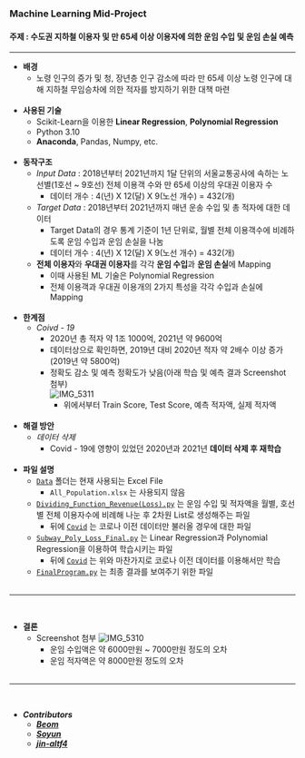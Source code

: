 <h3> Machine Learning Mid-Project </h3>

<h4>주제 : 수도권 지하철 이용자 및 만 65세 이상 이용자에 의한 운임 수입 및 운임 손실 예측</h4>

<hr>

* **배경**
  * 노령 인구의 증가 및 청, 장년층 인구 감소에 따라 만 65세 이상 노령 인구에 대해 지하철 무임승차에 의한 적자를 방지하기 위한 대책 마련
<br><br>
* **사용된 기술**
  * Scikit-Learn을 이용한 **Linear Regression**, **Polynomial Regression**
  * Python 3.10
  * **Anaconda**, Pandas, Numpy, etc.
<br><br>
* **동작구조**
  * _Input Data_ : 2018년부터 2021년까지 1달 단위의 서울교통공사에 속하는 노선별(1호선 ~ 9호선) 전체 이용객 수와 만 65세 이상의 우대권 이용자 수
    * 데이터 개수 : 4(년) X 12(달) X 9(노선 개수) = 432(개)
  * _Target Data_ : 2018년부터 2021년까지 매년 운송 수입 및 총 적자에 대한 데이터
    * Target Data의 경우 통계 기준이 1년 단위로, 월별 전체 이용객수에 비례하도록 운임 수입과 운임 손실을 나눔
    * 데이터 개수 : 4(년) X 12(달) X 9(노선 개수) = 432(개)
  * **전체 이용자**와 **우대권 이용자**를 각각 **운임 수입**과 **운임 손실**에 Mapping
    * 이때 사용된 ML 기술은 Polynomial Regression
    * 전체 이용객과 우대권 이용개의 2가지 특성을 각각 수입과 손실에 Mapping
<br><br>
* **한계점**
  * _Coivd - 19_
    * 2020년 총 적자 약 1조 1000억, 2021년 약 9600억
    * 데이터상으로 확인하면, 2019년 대비 2020년 적자 약 2배수 이상 증가(2019년 약 5800억)
    * 정확도 감소 및 예측 정확도가 낮음(아래 학습 및 예측 결과 Screenshot 첨부)  
      ![IMG_5311](https://user-images.githubusercontent.com/89850286/231095650-c825d0f0-e4ec-4646-a049-bcbcd27fa6d3.jpg)
      * 위에서부터 Train Score, Test Score, 예측 적자액, 실제 적자액
<br><br>
* **해결 방안**
  * _데이터 삭제_
    * Covid - 19에 영향이 있었던 2020년과 2021년 **데이터 삭제 후 재학습**
<br><br>
* **파일 설명**
  * [`Data`](https://github.com/IIIBreakeRIII/ML-SubwayPredict/tree/main/Data) 폴더는 현재 사용되는 Excel File
    * `All_Population.xlsx` 는 사용되지 않음
  * [`Dividing_Function_Revenue(Loss).py`](https://github.com/IIIBreakeRIII/ML-SubwayPredict/blob/main/Dividing_Function_Revenue.py) 는 운임 수입 및 적자액을 월별, 호선별 전체 이용자수에 비례해 나눈 후 2차원 List로 생성해주는 파일
    * 뒤에 [`Covid`](https://github.com/IIIBreakeRIII/ML-SubwayPredict/blob/main/Dividing_Function_Loss_Covid.py) 는 코로나 이전 데이터만 불러올 경우에 대한 파일
  * [`Subway_Poly_Loss_Final.py`](https://github.com/IIIBreakeRIII/ML-SubwayPredict/blob/main/Subway_Poly_Revenue_Final.py) 는 Linear Regression과 Polynomial Regression을 이용하여 학습시키는 파일
    * 뒤에 [`Covid`](https://github.com/IIIBreakeRIII/ML-SubwayPredict/blob/main/Subway_Poly_Loss_Covid.py) 는 위와 마찬가지로 코로나 이전 데이터를 이용해서만 학습
  * [`FinalProgram.py`](https://github.com/IIIBreakeRIII/ML-SubwayPredict/blob/main/FinalProgram.py) 는 최종 결과를 보여주기 위한 파일
  <br><br>
<hr>
<br>

* **결론**
  * Screenshot 첨부
  ![IMG_5310](https://user-images.githubusercontent.com/89850286/231096750-4f418347-32c7-42db-ba4f-a429459fcf69.jpg)
    * 운임 수입액은 약 6000만원 ~ 7000만원 정도의 오차
    * 운임 적자액은 약 8000만원 정도의 오차
<br><br>
<hr>
<br>

* _**Contributors**_
  * **[_Beom_](https://github.com/BeomKung)**
  * **[_Soyun_](https://github.com/nuyos)**
  * **[_jin-altf4_](https://github.com/jin-altf4)**
